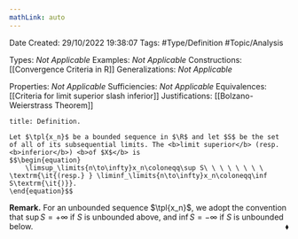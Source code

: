 ```yaml
---
mathLink: auto
---
```


<div class="topSpace"></div>

Date Created: 29/10/2022 19:38:07
Tags: #Type/Definition #Topic/Analysis

Types: <i>Not Applicable</i>
Examples: <i>Not Applicable</i>
Constructions: [[Convergence Criteria in R]]
Generalizations: <i>Not Applicable</i>

Properties: <i>Not Applicable</i>
Sufficiencies: <i>Not Applicable</i>
Equivalences: [[Criteria for limit superior slash inferior]]
Justifications: [[Bolzano-Weierstrass Theorem]]

``` ad-Definition
title: Definition.

Let $\tpl{x_n}$ be a bounded sequence in $\R$ and let $S$ be the set of all of its subsequential limits. The <b>limit superior</b> (resp. <b>inferior</b>) <b>of $X$</b> is
$$\begin{equation}
    \limsup_\limits{n\to\infty}x_n\coloneqq\sup S\ \ \ \ \ \ \ \ \textrm{\it{(resp.} } \liminf_\limits{n\to\infty}x_n\coloneqq\inf S\textrm{\it{)}}.
\end{equation}$$

```

<b>Remark.</b> For an unbounded sequence $\tpl{x_n}$, we adopt the convention that $\sup S=+\infty$ if $S$ is unbounded above, and $\inf S=-\infty$ if $S$ is unbounded below.<span style="float:right;">$\blacklozenge$</span>
